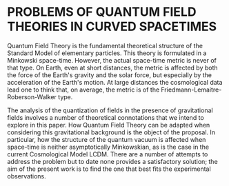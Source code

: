 # PROBLEMS OF QUANTUM FIELD THEORIES IN CURVED SPACETIMES
Quantum Field Theory is the fundamental theoretical structure of the Standard Model of elementary particles. This theory is formulated in a Minkowski space-time. However, the actual space-time metric is never of that type. On Earth, even at short distances, the metric is affected by both the force of the Earth's gravity and the solar force, but especially by the acceleration of the Earth's motion.  At large distances the cosmological data lead one to think that, on average, the metric is of the Friedmann-Lemaitre-Roberson-Walker type.
 
The analysis of the quantization of fields in the presence of gravitational fields involves a number of theoretical connotations that we intend to explore in this paper. How Quantum Field Theory can be adapted when considering this gravitational background is the object of the proposal. In particular, how the structure of the quantum vacuum is affected when space-time is neither asymptotically Minkowskian, as is the case in the current Cosmological Model LCDM.  There are a number of attempts to address the problem but to date none provides a satisfactory solution; the aim of the present work is to find the one that best fits the experimental observations.
